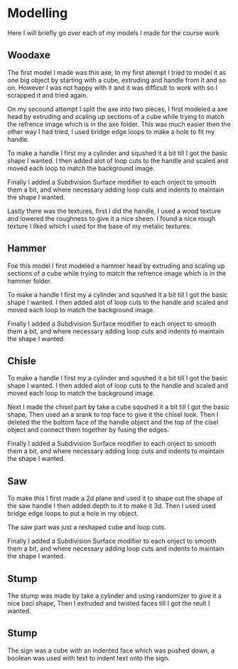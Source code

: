 # Modelling

Here I will briefly go over each of my models I made for the course work

## Woodaxe
The first model I made was this axe, In my first atempt I tried to model it as one big
object by starting with a cube, extruding and handle from it and so on. However I was
not happy with it and it was difficult to work with so I scrapped it and tried again.

On my secound attempt I split the axe into two pieces, I first modeled a axe head by 
extruding and scaling up sections of a cube while trying to match the refrence image
which is in the axe folder. This was much easier then the other way I had tried, I 
used bridge edge loops to make a hole to fit my handle.

To make a handle I first my a cylinder and squshed it a bit till I got the basic shape
I wanted. I then added alot of loop cuts to the handle and scaled and moved each loop
to match the background image.

Finally I added a Subdivision Surface modifier to each onject to smooth them a bit,
and where necessary adding loop cuts and indents to maintain the shape I wanted.

Lastly there was the textures, first I did the handle, I used a wood texture and lowered
the roughness to give it a nice sheen. I found a nice rough texture I liked which I used
for the base of my metalic textures.

## Hammer
Foe this model I first modeled a hammer head by extruding and scaling up sections of a 
cube while trying to match the refrence image which is in the hammer folder.

To make a handle I first my a cylinder and squshed it a bit till I got the basic shape
I wanted. I then added alot of loop cuts to the handle and scaled and moved each loop
to match the background image.

Finally I added a Subdivision Surface modifier to each onject to smooth them a bit,
and where necessary adding loop cuts and indents to maintain the shape I wanted.

## Chisle

To make a handle I first my a cylinder and squshed it a bit till I got the basic shape
I wanted. I then added alot of loop cuts to the handle and scaled and moved each loop
to match the background image.

Next I made the chisel part by take a cube squshed it a bit till I got the basic shape,
Then used an a srank to top face to give it the chisel look. Then I deleted the the 
bottom face of the handle object and the top of the cisel object and connect them together
by fusing the edges.

Finally I added a Subdivision Surface modifier to each onject to smooth them a bit,
and where necessary adding loop cuts and indents to maintain the shape I wanted.

## Saw

To make this I first made a 2d plane and used it to shape out the shape of the saw handle
I then added depth to it to make it 3d. Then I used used bridge edge loops to put a hole 
in my object.

The saw part was just a reshaped cube and loop cuts.

Finally I added a Subdivision Surface modifier to each onject to smooth them a bit,
and where necessary adding loop cuts and indents to maintain the shape I wanted.

## Stump

The stump was made by take a cylinder and using randomizer to give it a nice baci shape, 
Then I extruded and twisted faces till I got the reult I wanted.

## Stump

The sign was a cube with an indented face which was pushed down, a boolean was used with
text to indent text onto the sign.

